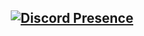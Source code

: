 ## <p align="center"> [![Discord Presence](https://lanyard.kyrie25.me/api/674610158722220032)](https://discord.com/users/674610158722220032) </p>
